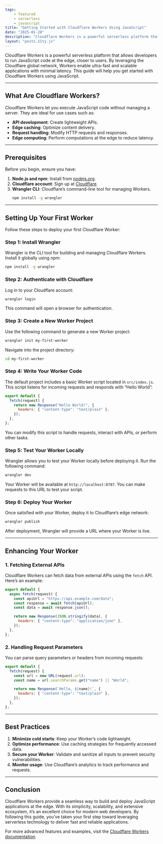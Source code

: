 ```yaml
---
tags: 
    - featured
    - serverless
    - javascript
title: "Getting Started with Cloudflare Workers Using JavaScript"
date: "2025-01-28"
description: "Cloudflare Workers is a powerful serverless platform that allows developers to run JavaScript code at the edge, closer to users. By leveraging the Cloudflare global network, Workers enable ultra-fast and scalable applications with minimal latency."
layout: "posts.11ty.js"
---
```


Cloudflare Workers is a powerful serverless platform that allows developers to run JavaScript code at the edge, closer to users. By leveraging the Cloudflare global network, Workers enable ultra-fast and scalable applications with minimal latency. This guide will help you get started with Cloudflare Workers using JavaScript.

---

## What Are Cloudflare Workers?

Cloudflare Workers let you execute JavaScript code without managing a server. They are ideal for use cases such as:

- **API development**: Create lightweight APIs.
- **Edge caching**: Optimize content delivery.
- **Request handling**: Modify HTTP requests and responses.
- **Edge computing**: Perform computations at the edge to reduce latency.

---

## Prerequisites

Before you begin, ensure you have:

1. **Node.js and npm**: Install from [nodejs.org](https://nodejs.org/).
2. **Cloudflare account**: Sign up at [Cloudflare](https://www.cloudflare.com/).
3. **Wrangler CLI**: Cloudflare’s command-line tool for managing Workers.
   ```bash
   npm install -g wrangler
   ```

---

## Setting Up Your First Worker

Follow these steps to deploy your first Cloudflare Worker:

### Step 1: Install Wrangler

Wrangler is the CLI tool for building and managing Cloudflare Workers. Install it globally using npm:

```bash
npm install -g wrangler
```

### Step 2: Authenticate with Cloudflare

Log in to your Cloudflare account:

```bash
wrangler login
```

This command will open a browser for authentication.

### Step 3: Create a New Worker Project

Use the following command to generate a new Worker project:

```bash
wrangler init my-first-worker
```

Navigate into the project directory:

```bash
cd my-first-worker
```

### Step 4: Write Your Worker Code

The default project includes a basic Worker script located in `src/index.js`. This script listens for incoming requests and responds with “Hello World”:

```javascript
export default {
  fetch(request) {
    return new Response("Hello World!", {
      headers: { "content-type": "text/plain" },
    });
  },
};
```

You can modify this script to handle requests, interact with APIs, or perform other tasks.

### Step 5: Test Your Worker Locally

Wrangler allows you to test your Worker locally before deploying it. Run the following command:

```bash
wrangler dev
```

Your Worker will be available at `http://localhost:8787`. You can make requests to this URL to test your script.

### Step 6: Deploy Your Worker

Once satisfied with your Worker, deploy it to Cloudflare’s edge network:

```bash
wrangler publish
```

After deployment, Wrangler will provide a URL where your Worker is live.

---

## Enhancing Your Worker

### 1. **Fetching External APIs**

Cloudflare Workers can fetch data from external APIs using the `fetch` API. Here’s an example:

```javascript
export default {
  async fetch(request) {
    const apiUrl = "https://api.example.com/data";
    const response = await fetch(apiUrl);
    const data = await response.json();

    return new Response(JSON.stringify(data), {
      headers: { "content-type": "application/json" },
    });
  },
};
```

### 2. **Handling Request Parameters**

You can parse query parameters or headers from incoming requests:

```javascript
export default {
  fetch(request) {
    const url = new URL(request.url);
    const name = url.searchParams.get("name") || "World";

    return new Response(`Hello, ${name}!`, {
      headers: { "content-type": "text/plain" },
    });
  },
};
```

---

## Best Practices

1. **Minimize cold starts**: Keep your Worker’s code lightweight.
2. **Optimize performance**: Use caching strategies for frequently accessed data.
3. **Secure your Worker**: Validate and sanitize all inputs to prevent security vulnerabilities.
4. **Monitor usage**: Use Cloudflare’s analytics to track performance and requests.

---

## Conclusion

Cloudflare Workers provide a seamless way to build and deploy JavaScript applications at the edge. With its simplicity, scalability, and extensive ecosystem, it’s an excellent choice for modern web developers. By following this guide, you’ve taken your first step toward leveraging serverless technology to deliver fast and reliable applications.

For more advanced features and examples, visit the [Cloudflare Workers documentation](https://developers.cloudflare.com/workers/).


